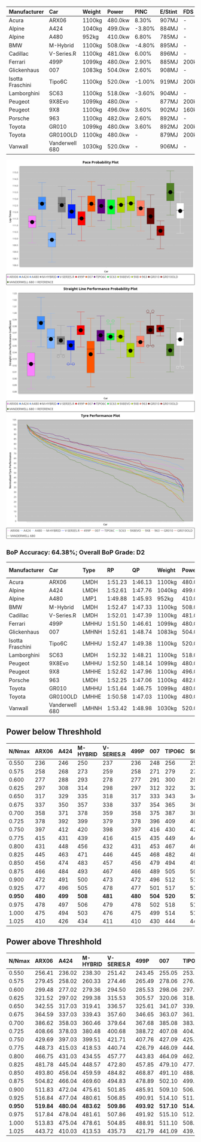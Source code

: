 | Manufacturer     | Car            | Weight | Power   | PINC    | E/Stint | FDS     |
|:-|:-|:-|:-|:-|:-|:-|
| Acura            | ARX06          | 1100kg | 480.0kw | 8.30%   | 907MJ   |    -    |
| Alpine           | A424           | 1040kg | 499.0kw | -3.80%  | 884MJ   |    -    |
| Alpine           | A480           | 952kg  | 410.0kw | 6.80%   | 785MJ   |    -    |
| BMW              | M-Hybrid       | 1100kg | 508.0kw | -4.80%  | 895MJ   |    -    |
| Cadillac         | V-Series.R     | 1100kg | 481.0kw | 6.00%   | 896MJ   |    -    |
| Ferrari          | 499P           | 1099kg | 480.0kw | 2.90%   | 885MJ   | 200kph  |
| Glickenhaus      | 007            | 1083kg | 504.0kw | 2.60%   | 908MJ   |    -    |
| Isotta Fraschini | Tipo6C         | 1100kg | 520.0kw | -1.00%  | 919MJ   | 200kph  |
| Lamborghini      | SC63           | 1100kg | 518.0kw | -3.60%  | 904MJ   |    -    |
| Peugeot          | 9X8Evo         | 1099kg | 480.0kw |    -    | 877MJ   | 200kph  |
| Peugeot          | 9X8            | 1100kg | 496.0kw | 3.60%   | 902MJ   | 160kph  |
| Porsche          | 963            | 1100kg | 482.0kw | 2.60%   | 892MJ   |    -    |
| Toyota           | GR010          | 1099kg | 480.0kw | 3.60%   | 892MJ   | 200kph  |
| Toyota           | GR010OLD       | 1100kg | 480.0kw |    -    | 879MJ   | 200kph  |
| Vanwall          | Vanderwell 680 | 1030kg | 520.0kw |    -    | 906MJ   |    -    |

![PACECHART](./IMG/AUTO.png)
![STRAIGHTLINEPERFORMANCECHART](./IMG/AUTO_sp.png)
![TYREPERFORMANCECHART](./IMG/AUTO_tw.png)

### BoP Accuracy: 64.38%; Overall BoP Grade: D2
| Manufacturer     | Car            | Type  | RP      | QP      | Weight | Power¹  | Threshhold | PINC    | Power²   | E/Stint | AVG Vmax  | FDS     | RDLC | L/Stint | BOP-Grade | Model Accuracy | Model Points | Match%  | SimDiff |
|:-|:-|:-|:-|:-|:-|:-|:-|:-|:-|:-|:-|:-|:-|:-|:-|:-|:-|:-|:-|
| Acura            | ARX06          | LMDH  | 1:51.23 | 1:46.13 | 1100kg | 480.0kw | 250.0kph   | 8.30%   | 519.80kw |  907MJ  | 277.16kph |    -    | 0.97 | 34      | -Ω1       | 100.00%        | 996          | 48.65%  | #       |
| Alpine           | A424           | LMDH  | 1:52.61 | 1:47.76 | 1040kg | 499.0kw | 250.0kph   | -3.80%  | 480.00kw |  884MJ  | 286.46kph |    -    | 1.01 | 34      | +D1       | 99.61%         | 762          | 69.67%  | #       |
| Alpine           | A480           | LMP1  | 1:49.88 | 1:45.93 |  952kg | 410.0kw | 250.0kph   | 6.80%   | 437.90kw |  785MJ  | 282.66kph |    -    | 0.97 | 32      | -Ω2       | 100.00%        | 1173         | -6.55%  | ±0.54s  |
| BMW              | M-Hybrid       | LMDH  | 1:52.47 | 1:47.33 | 1100kg | 508.0kw | 250.0kph   | -4.80%  | 483.60kw |  895MJ  | 280.06kph |    -    | 0.96 | 34      | +B2       | 100.00%        | 1826         | 81.84%  | #       |
| Cadillac         | V-Series.R     | LMDH  | 1:52.01 | 1:47.39 | 1100kg | 481.0kw | 250.0kph   | 6.00%   | 509.90kw |  896MJ  | 280.55kph |    -    | 0.96 | 34      | ~A1       | 99.00%         | 3184         | 100.00% | ±1.07s  |
| Ferrari          | 499P           | LMHHU | 1:51.50 | 1:46.61 | 1099kg | 480.0kw | 250.0kph   | 2.90%   | 493.90kw |  885MJ  | 282.67kph | 200kph  | 1.00 | 34      | -C1       | 98.07%         | 3550         | 79.65%  | ±1.56s  |
| Glickenhaus      | 007            | LMHNH | 1:52.61 | 1:48.74 | 1083kg | 504.0kw | 250.0kph   | 2.60%   | 517.10kw |  908MJ  | 280.47kph |    -    | 0.92 | 34      | +D1       | 94.48%         | 2311         | 68.72%  | #       |
| Isotta Fraschini | Tipo6C         | LMHHU | 1:52.47 | 1:49.38 | 1100kg | 520.0kw | 250.0kph   | -1.00%  | 514.80kw |  919MJ  | 284.18kph | 200kph  | 1.00 | 34      | +Ω1       | 96.81%         | 91           | 42.91%  | #       |
| Lamborghini      | SC63           | LMDH  | 1:52.32 | 1:48.21 | 1100kg | 518.0kw | 250.0kph   | -3.60%  | 499.40kw |  904MJ  | 282.19kph |    -    | 0.99 | 34      | +B1       | 100.00%        | 529          | 85.79%  | #       |
| Peugeot          | 9X8Evo         | LMHHU | 1:52.50 | 1:48.14 | 1099kg | 480.0kw | 250.0kph   |    -    | 480.00kw |  877MJ  | 280.16kph | 200kph  | 0.96 | 34      | +C2       | 99.21%         | 377          | 70.37%  | #       |
| Peugeot          | 9X8            | LMHHE | 1:52.62 | 1:47.96 | 1100kg | 496.0kw | 250.0kph   | 3.60%   | 513.90kw |  902MJ  | 279.97kph | 160kph  | 0.97 | 34      | +B2       | 99.52%         | 4561         | 81.70%  | ±1.03s  |
| Porsche          | 963            | LMDH  | 1:52.25 | 1:47.06 | 1100kg | 482.0kw | 250.0kph   | 2.60%   | 494.50kw |  892MJ  | 280.16kph |    -    | 0.96 | 34      | ~A1       | 99.96%         | 10176        | 100.00% | ±0.88s  |
| Toyota           | GR010          | LMHHU | 1:51.64 | 1:46.75 | 1099kg | 480.0kw | 250.0kph   | 3.60%   | 497.30kw |  892MJ  | 282.80kph | 200kph  | 0.99 | 34      | -B1       | 99.95%         | 5509         | 85.51%  | ±1.01s  |
| Toyota           | GR010OLD       | LMHHE | 1:50.58 | 1:47.03 | 1100kg | 480.0kw | 250.0kph   |    -    | 480.00kw |  879MJ  | 281.92kph | 200kph  | 0.99 | 34      | -Ω1       | 100.00%        | 351          | 10.45%  | ±3.19s  |
| Vanwall          | Vanderwell 680 | LMHNH | 1:53.42 | 1:48.98 | 1030kg | 520.0kw | 0.0kph     |    -    | 520.00kw |  906MJ  | 284.49kph |    -    | 1.01 | 34      | +Ω1       | 99.23%         | 387          | 46.93%  | ±1.52s  |

## Power below Threshhold
| N/Nmax    | ARX06   | A424    | M-HYBRID | V-SERIES.R | 499P    | 007     | TIPO6C  | SC63    | 9X8EVO  | 9X8     | 963     | GR010   | GR010OLD | VANDERWELL 680 | ​     | RPM      | A480       |
|:-|:-|:-|:-|:-|:-|:-|:-|:-|:-|:-|:-|:-|:-|:-|:-|:-|:-|
|  0.550    |  236    |  246    |  250     |  237       |  236    |  248    |  256    |  255    |  236    |  244    |  237    |  236    |  236     |  256           |  ​    |   --     |  0.00      |
|  0.575    |  258    |  268    |  273     |  259       |  258    |  271    |  279    |  278    |  258    |  267    |  259    |  258    |  258     |  279           |  ​    |   --     |  0.00      |
|  0.600    |  277    |  288    |  293     |  278       |  277    |  291    |  300    |  299    |  277    |  287    |  278    |  277    |  277     |  300           |  ​    |   --     |  0.00      |
|  0.625    |  297    |  308    |  314     |  298       |  297    |  312    |  322    |  321    |  297    |  307    |  298    |  297    |  297     |  322           |  ​    |   --     |  0.00      |
|  0.650    |  317    |  329    |  335     |  318       |  317    |  333    |  343    |  342    |  317    |  327    |  318    |  317    |  317     |  343           |  ​    |   --     |  0.00      |
|  0.675    |  337    |  350    |  357     |  338       |  337    |  354    |  365    |  364    |  337    |  348    |  338    |  337    |  337     |  365           |  ​    |   --     |  0.00      |
|  0.700    |  358    |  371    |  378     |  359       |  358    |  375    |  387    |  386    |  358    |  369    |  359    |  358    |  358     |  387           |  ​    |   --     |  0.00      |
|  0.725    |  378    |  392    |  399     |  379       |  378    |  396    |  409    |  407    |  378    |  390    |  380    |  378    |  378     |  409           |  ​    |   --     |  0.00      |
|  0.750    |  397    |  412    |  420     |  398       |  397    |  416    |  430    |  428    |  397    |  410    |  399    |  397    |  397     |  430           |  ​    |   --     |  0.00      |
|  0.775    |  415    |  431    |  439     |  416       |  415    |  435    |  449    |  447    |  415    |  429    |  417    |  415    |  415     |  449           |  ​    |  5000    |  250.04    |
|  0.800    |  431    |  448    |  456     |  432       |  431    |  453    |  467    |  465    |  431    |  445    |  433    |  431    |  431     |  467           |  ​    |  5500    |  295.04    |
|  0.825    |  445    |  463    |  471     |  446       |  445    |  468    |  482    |  480    |  445    |  460    |  447    |  445    |  445     |  482           |  ​    |  6000    |  330.05    |
|  0.850    |  456    |  474    |  483     |  457       |  456    |  479    |  494    |  492    |  456    |  471    |  458    |  456    |  456     |  494           |  ​    |  6500    |  373.06    |
|  0.875    |  466    |  484    |  493     |  467       |  466    |  489    |  505    |  503    |  466    |  481    |  468    |  466    |  466     |  505           |  ​    |  7000    |  416.06    |
|  0.900    |  472    |  491    |  500     |  473       |  472    |  496    |  512    |  510    |  472    |  488    |  474    |  472    |  472     |  512           |  ​    |  7500    |  427.06    |
|  0.925    |  477    |  496    |  505     |  478       |  477    |  501    |  517    |  515    |  477    |  493    |  479    |  477    |  477     |  517           |  ​    |  8000    |  423.06    |
| **0.950** | **480** | **499** | **508**  | **481**    | **480** | **504** | **520** | **518** | **480** | **496** | **482** | **480** | **480**  | **520**        | **​** | **8500** | **426.06** |
|  0.975    |  478    |  497    |  506     |  479       |  478    |  502    |  518    |  516    |  478    |  494    |  480    |  478    |  478     |  518           |  ​    |  9000    |  213.03    |
|  1.000    |  475    |  494    |  503     |  476       |  475    |  499    |  514    |  512    |  475    |  491    |  477    |  475    |  475     |  514           |  ​    |   --     |  0.00      |
|  1.025    |  410    |  426    |  434     |  411       |  410    |  430    |  444    |  442    |  410    |  424    |  412    |  410    |  410     |  444           |  ​    |   --     |  0.00      |

## Power above Threshhold
| N/Nmax    | ARX06      | A424       | M-HYBRID   | V-SERIES.R | 499P       | 007        | TIPO6C     | SC63       | 9X8EVO  | 9X8        | 963        | GR010      | GR010OLD | VANDERWELL 680 | ​     | RPM      | A480       |
|:-|:-|:-|:-|:-|:-|:-|:-|:-|:-|:-|:-|:-|:-|:-|:-|:-|:-|
|  0.550    |  256.41    |  236.02    |  238.30    |  251.42    |  243.45    |  255.05    |  253.39    |  246.17    |  236    |  253.42    |  243.26    |  245.14    |  236     |  256           |  ​    |   --     |  0.00      |
|  0.575    |  279.45    |  258.02    |  260.33    |  274.46    |  265.49    |  278.06    |  276.43    |  268.19    |  258    |  276.46    |  266.29    |  267.15    |  258     |  279           |  ​    |   --     |  0.00      |
|  0.600    |  299.48    |  277.02    |  279.36    |  294.50    |  285.53    |  298.06    |  297.46    |  288.20    |  277    |  296.49    |  285.31    |  287.16    |  277     |  300           |  ​    |   --     |  0.00      |
|  0.625    |  321.52    |  297.02    |  299.38    |  315.53    |  305.57    |  320.06    |  318.49    |  308.22    |  297    |  317.53    |  305.33    |  307.17    |  297     |  322           |  ​    |   --     |  0.00      |
|  0.650    |  342.55    |  317.03    |  319.41    |  336.57    |  325.61    |  341.07    |  339.53    |  329.23    |  317    |  338.56    |  326.35    |  328.18    |  317     |  343           |  ​    |   --     |  0.00      |
|  0.675    |  364.59    |  337.03    |  339.43    |  357.60    |  346.65    |  363.07    |  361.56    |  350.25    |  337    |  360.60    |  347.37    |  349.20    |  337     |  365           |  ​    |   --     |  0.00      |
|  0.700    |  386.62    |  358.03    |  360.46    |  379.64    |  367.68    |  385.08    |  383.60    |  371.26    |  358    |  382.64    |  368.40    |  370.21    |  358     |  387           |  ​    |   --     |  0.00      |
|  0.725    |  408.66    |  378.03    |  380.48    |  400.68    |  388.72    |  407.08    |  404.63    |  392.28    |  378    |  403.67    |  389.42    |  391.22    |  378     |  409           |  ​    |   --     |  0.00      |
|  0.750    |  429.69    |  397.03    |  399.51    |  421.71    |  407.76    |  427.09    |  425.66    |  412.29    |  397    |  424.71    |  408.44    |  411.23    |  397     |  430           |  ​    |   --     |  0.00      |
|  0.775    |  448.73    |  415.03    |  418.53    |  440.74    |  426.79    |  446.09    |  444.69    |  431.30    |  415    |  443.74    |  427.46    |  429.24    |  415     |  449           |  ​    |  5000    |  250.04    |
|  0.800    |  466.75    |  431.03    |  434.55    |  457.77    |  443.83    |  464.09    |  462.72    |  448.32    |  431    |  461.77    |  444.48    |  446.25    |  431     |  467           |  ​    |  5500    |  295.04    |
|  0.825    |  481.78    |  445.04    |  448.57    |  472.80    |  457.85    |  479.10    |  477.74    |  463.33    |  445    |  476.79    |  458.49    |  461.26    |  445     |  482           |  ​    |  6000    |  330.05    |
|  0.850    |  493.80    |  456.04    |  459.59    |  484.82    |  468.87    |  491.10    |  488.76    |  474.33    |  456    |  487.81    |  469.51    |  472.27    |  456     |  494           |  ​    |  6500    |  373.06    |
|  0.875    |  504.82    |  466.04    |  469.60    |  494.83    |  478.89    |  502.10    |  499.78    |  484.34    |  466    |  498.83    |  479.52    |  482.27    |  466     |  505           |  ​    |  7000    |  416.06    |
|  0.900    |  511.83    |  472.04    |  475.61    |  501.85    |  485.91    |  509.10    |  506.79    |  491.35    |  472    |  505.84    |  486.52    |  489.28    |  472     |  512           |  ​    |  7500    |  427.06    |
|  0.925    |  516.84    |  477.04    |  480.61    |  506.85    |  490.91    |  514.10    |  511.80    |  496.35    |  477    |  510.85    |  491.53    |  494.28    |  477     |  517           |  ​    |  8000    |  423.06    |
| **0.950** | **519.84** | **480.04** | **483.62** | **509.86** | **493.92** | **517.10** | **514.80** | **499.35** | **480** | **513.86** | **494.53** | **497.28** | **480**  | **520**        | **​** | **8500** | **426.06** |
|  0.975    |  517.84    |  478.04    |  481.61    |  507.86    |  491.92    |  515.10    |  512.80    |  497.35    |  478    |  511.85    |  492.53    |  495.28    |  478     |  518           |  ​    |  9000    |  213.03    |
|  1.000    |  513.83    |  475.04    |  478.61    |  504.85    |  488.91    |  511.10    |  508.79    |  494.35    |  475    |  507.85    |  489.53    |  492.28    |  475     |  514           |  ​    |   --     |  0.00      |
|  1.025    |  443.72    |  410.03    |  413.53    |  435.73    |  421.79    |  441.09    |  439.68    |  426.30    |  410    |  438.73    |  422.45    |  424.24    |  410     |  444           |  ​    |   --     |  0.00      |
